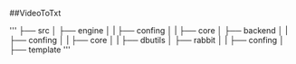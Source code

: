 ##VideoToTxt


'''
├── src
│   ├── engine
│   |    ├── confing
│   |    ├── core
│   ├── backend
│   |    ├── confing
│   |    ├── core
│   |    ├── dbutils
│   ├── rabbit
│   |    ├── confing
│   ├── template
'''
